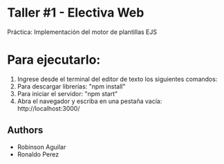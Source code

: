 
# Taller #1 - Electiva Web
Práctica: Implementación del motor de plantillas EJS

# Para ejecutarlo:
1) Ingrese desde el terminal del editor de texto los siguientes comandos:
2) Para descargar librerias: "npm install"
3) Para iniciar el servidor: "npm start"
4) Abra el navegador y escriba en una pestaña vacía: http://localhost:3000/

## Authors
- Robinson Aguilar
- Ronaldo Perez

